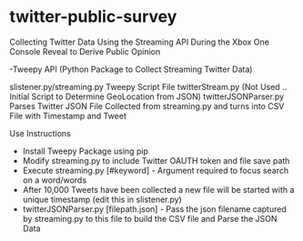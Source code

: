 twitter-public-survey
=====================

Collecting Twitter Data Using the Streaming API During the Xbox One Console Reveal to Derive Public Opinion

-Tweepy API (Python Package to Collect Streaming Twitter Data)

slistener.py/streaming.py Tweepy Script File
twitterStream.py (Not Used .. Initial Script to Determine GeoLocation from JSON)
twitterJSONParser.py Parses Twitter JSON File Collected from streaming.py and turns into CSV File with Timestamp and Tweet


Use Instructions
  - Install Tweepy Package using pip
  - Modify streaming.py to include Twitter OAUTH token and file save path
  - Execute streaming.py [#keyword] - Argument required to focus search on a word/words
  - After 10,000 Tweets have been collected a new file will be started with a unique timestamp (edit this in slistener.py)
  - twitterJSONParser.py [filepath.json] - Pass the json filename captured by streaming.py to this file to build the CSV file and Parse the JSON Data
